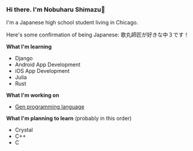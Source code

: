 ### Hi there. I'm Nobuharu Shimazu👋

I'm a Japanese high school student living in Chicago.

Here's some confirmation of being Japanese: 歌丸師匠が好きな中３です！

**What I'm learning**
 - Django
 - Android App Development
 - iOS App Development
 - Julia
 - Rust

**What I'm working on**
 - [Gen programming language](https://github.com/Gen-lang/Gen)

**What I'm planning to learn** (probably in this order)
 - Crystal
 - C++
 - C


